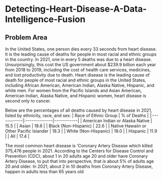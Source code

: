 # Detecting-Heart-Disease-A-Data-Intelligence-Fusion

## Problem Area
In the United States, one person dies every 33 seconds from heart disease. It is the leading cause of deaths for people in most racial and ethnic groups in the country. In 2021, one in every 5 deaths was due to a heart disease. Unsurprisingly, this cost the US government about $239.9 billion each year from 2018 to 2019, including the cost of health care services, medicines, and lost productivity due to death. Heart disease is the leading cause of death for people of most racial and ethnic groups in the United States, including African American, American Indian, Alaska Native, Hispanic, and white men. For women from the Pacific Islands and Asian American, American Indian, Alaska Native, and Hispanic women, heart disease is second only to cancer.

Below are the percentages of all deaths caused by heart disease in 2021, listed by ethnicity, race, and sex:
| Race of Ethnic Group | % of Deaths | 
|:------------|:--------------|------------|
| American Indian or Alaska Native         | 15.5 | 
| Asian                                    | 18.6 | 
| Black (Non-Hispanic)                     | 22.6 | 
| Native Hawaiin or Other Pacific Islander | 18.3 | 
| White (Non-Hispanic)                     | 18.0 | 
| Hispanic                                 | 11.9 | 
| All	                                     | 17.4 | 


The most common heart disease is 'Coronary Artery Disease which killed 375,476 people in 2021. According to the Centers for Disease Control and Prevention (CDC), about 1 in 20 adults age 20 and older have Coronary Artery Disease, to put that into perspective, that is about 5% of adults age 20 and older. In 2021, about 2 in 10 deaths from Coronary Artery Disease, happen in adults less than 65 years old



